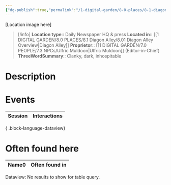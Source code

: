 ```yaml
---
{"dg-publish":true,"permalink":"/1-digital-garden/8-0-places/8-1-diagon-alley/8-1-26-the-daily-prophet/","tags":["#place"]}
---
```


[Location image here]
>[!info]
>**Location type**::  Daily Newspaper HQ & press
>**Located in**:: [[1 DIGITAL GARDEN/8.0 PLACES/8.1 Diagon Alley/8.01 Diagon Alley Overview\|Diagon Alley]]
>**Proprietor**:: [[1 DIGITAL GARDEN/7.0 PEOPLE/7.3 NPCs/Ulfric Muldoon\|Ulfric Muldoon]] (Editor-in-Chief)
>**ThreeWordSummary**:: Clanky, dark, inhospitable 

# Description



# Events

| Session | Interactions |
| ------- | ------------ |

{ .block-language-dataview}

# Often found here

<div><table class="dataview table-view-table"><thead class="table-view-thead"><tr class="table-view-tr-header"><th class="table-view-th"><span>Name</span><span class="dataview small-text">0</span></th><th class="table-view-th"><span>Often found in</span></th></tr></thead><tbody class="table-view-tbody"></tbody></table><div class="dataview dataview-error-box"><p class="dataview dataview-error-message">Dataview: No results to show for table query.</p></div></div>